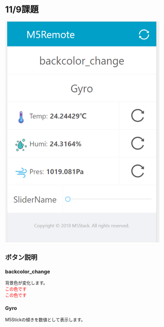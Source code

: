 # 11/9課題  
![画面](https://github.com/peechan/IoT2020/blob/main/%E3%82%AD%E3%83%A3%E3%83%97%E3%83%81%E3%83%A3.PNG?raw=true)  
## ボタン説明  
### backcolor_change
背景色が変化します。  
<span style="color: red; ">この色です</span>  
<span style="color: red; ">この色です</span>  
### Gyro
M5Stickの傾きを数値として表示します。
